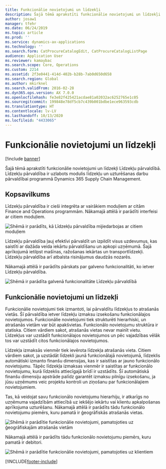 ```yaml
---
title: Funkcionālie novietojumi un līdzekļi
description: Šajā tēmā aprakstīti funkcionālie novietojumi un līdzekļi Līdzekļu pārvaldībā. Līdzekļu pārvaldība ir uzlabots modulis līdzekļu un uzturēšanas darbu pārvaldībai programmā Dynamics 365 Supply Chain Management.
author: josaw1
manager: tfehr
ms.date: 06/24/2019
ms.topic: article
ms.prod: ''
ms.service: dynamics-ax-applications
ms.technology: ''
ms.search.form: CatProcureCatalogEdit, CatProcureCatalogListPage
audience: Application User
ms.reviewer: kamaybac
ms.search.scope: Core, Operations
ms.custom: 2214
ms.assetid: 2f3e0441-414d-402b-b28b-7ab0d650d658
ms.search.region: Global
ms.author: mkirknel
ms.search.validFrom: 2016-02-28
ms.dyn365.ops.version: AX 7.0.0
ms.openlocfilehash: fe3e82f425421acdae81a02032ac6252765e1c05
ms.sourcegitcommit: 199848e78df5cb7c439b001bdbe1ece963593cdb
ms.translationtype: HT
ms.contentlocale: lv-LV
ms.lasthandoff: 10/13/2020
ms.locfileid: "4433065"
---
```

# <a name="functional-locations-and-assets"></a>Funkcionālie novietojumi un līdzekļi

[!include [banner](../../includes/banner.md)]

 

Šajā tēmā aprakstīti funkcionālie novietojumi un līdzekļi Līdzekļu pārvaldībā. Līdzekļu pārvaldība ir uzlabots modulis līdzekļu un uzturēšanas darbu pārvaldībai programmā Dynamics 365 Supply Chain Management.

## <a name="overview"></a>Kopsavilkums

Līdzekļu pārvaldība ir cieši integrēta ar vairākiem moduļiem ar citām Finance and Operations programmām. Nākamajā attēlā ir parādīti interfeisi ar citiem moduļiem.

![Shēmā ir parādīts, kā Līdzekļu pārvaldība mijiedarbojas ar citiem moduļiem](media/01-overview-image.png)

Līdzekļu pārvaldība ļauj efektīvi pārvaldīt un izpildīt visus uzdevumus, kas saistīti ar dažāda veida iekārtu pārvaldīšanu un apkopi uzņēmumā. Šajā aprīkojumā ietilpst mašīnas, ražošanas iekārtas un transportlīdzekļi. Līdzekļu pārvaldība arī atbalsta risinājumus daudzās nozarēs.

Nākamajā attēlā ir parādīts pārskats par galveno funkcionalitāti, ko ietver Līdzekļu pārvaldība.

![Shēmā ir parādīta galvenā funkcionalitāte Līdzekļu pārvaldībā](media/02-overview-image.png)

## <a name="functional-locations-and-assets"></a>Funkcionālie novietojumi un līdzekļi

Funkcionālie novietojumi tiek izmantoti, lai pārvaldītu līdzekļus to atrašanās vietās. Šī pārvaldība ietver līdzekļu izmaksu izsekošanu funkcionālajos novietojumos. Funkcionālie novietojumi tiek strukturēti hierarhiski, un atrašanās vietām var būt apakšvietas. Funkcionālo novietojumu struktūra ir statiska. Citiem vārdiem sakot, atrašanās vietas nevar mainīt vietu. Līdzekļus var uzstādīt funkcionālajos novietojumos un pēc vajadzības vēlāk tos var uzstādīt citos funkcionālajos novietojumos.

Līdzekļa izmaksās vienmēr tiek ievērota līdzekļa atrašanās vieta. Citiem vārdiem sakot, ja uzstādāt līdzekli jaunā funkcionālajā novietojumā, līdzeklis automātiski izmanto finanšu dimensijas, kas ir saistītas ar jauno funkcionālo novietojumu. Tāpēc līdzekļa izmaksas vienmēr ir saistītas ar funkcionālo novietojumu, kurā līdzeklis attiecīgajā brīdī ir uzstādīts. Šī automātiskā finanšu dimensiju apstrāde palīdz garantēt izmaksu pilnīgu izsekošanu, ja jūsu uzņēmums veic projektu kontroli un ziņošanu par funkcionālajiem novietojumiem.

Tas, kā veidojat savu funkcionālo novietojumu hierarhiju, ir atkarīgs no uzņēmuma vajadzībām attiecībā uz iekšējo iekārtu vai klientu apkalpošanas aprīkojuma uzturēšanu. Nākamajā attēlā ir parādīts tādu funkcionālo novietojumu piemērs, kuru pamatā ir ģeogrāfiskās atrašanās vietas.

![Shēmā ir parādītie funkcionālie novietojumi, pamatojoties uz ģeogrāfiskajām atrašanās vietām](media/03-overview-image.png)

Nākamajā attēlā ir parādīts tādu funkcionālo novietojumu piemērs, kuru pamatā ir debitori.

![Shēmā ir parādītie funkcionālie novietojumi, pamatojoties uz klientiem](media/04-overview-image.png)


[!INCLUDE[footer-include](../../../includes/footer-banner.md)]